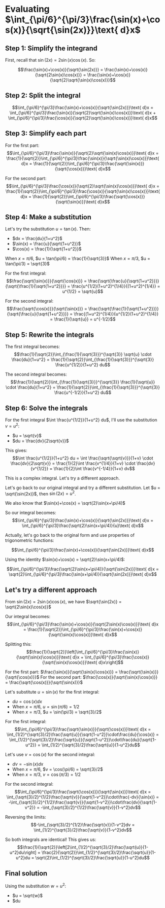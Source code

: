 # Evaluating $\int_{\pi/6}^{\pi/3}\frac{\sin(x)+\cos(x)}{\sqrt{\sin(2x)}}\text{ d}x$

## Step 1: Simplify the integrand
First, recall that $\sin(2x) = 2\sin(x)\cos(x)$. So:

$$\frac{\sin(x)+\cos(x)}{\sqrt{\sin(2x)}} = \frac{\sin(x)+\cos(x)}{\sqrt{2\sin(x)\cos(x)}} = \frac{\sin(x)+\cos(x)}{\sqrt{2}\sqrt{\sin(x)\cos(x)}}$$

## Step 2: Split the integral
$$\int_{\pi/6}^{\pi/3}\frac{\sin(x)+\cos(x)}{\sqrt{\sin(2x)}}\text{ d}x = \int_{\pi/6}^{\pi/3}\frac{\sin(x)}{\sqrt{2}\sqrt{\sin(x)\cos(x)}}\text{ d}x + \int_{\pi/6}^{\pi/3}\frac{\cos(x)}{\sqrt{2}\sqrt{\sin(x)\cos(x)}}\text{ d}x$$

## Step 3: Simplify each part
For the first part:
$$\int_{\pi/6}^{\pi/3}\frac{\sin(x)}{\sqrt{2}\sqrt{\sin(x)\cos(x)}}\text{ d}x = \frac{1}{\sqrt{2}}\int_{\pi/6}^{\pi/3}\frac{\sin(x)}{\sqrt{\sin(x)\cos(x)}}\text{ d}x = \frac{1}{\sqrt{2}}\int_{\pi/6}^{\pi/3}\frac{\sqrt{\sin(x)}}{\sqrt{\cos(x)}}\text{ d}x$$

For the second part:
$$\int_{\pi/6}^{\pi/3}\frac{\cos(x)}{\sqrt{2}\sqrt{\sin(x)\cos(x)}}\text{ d}x = \frac{1}{\sqrt{2}}\int_{\pi/6}^{\pi/3}\frac{\cos(x)}{\sqrt{\sin(x)\cos(x)}}\text{ d}x = \frac{1}{\sqrt{2}}\int_{\pi/6}^{\pi/3}\frac{\sqrt{\cos(x)}}{\sqrt{\sin(x)}}\text{ d}x$$

## Step 4: Make a substitution
Let's try the substitution $u = \tan(x)$. Then:
- $dx = \frac{du}{1+u^2}$
- $\sin(x) = \frac{u}{\sqrt{1+u^2}}$
- $\cos(x) = \frac{1}{\sqrt{1+u^2}}$

When $x = \pi/6$, $u = \tan(\pi/6) = \frac{1}{\sqrt{3}}$
When $x = \pi/3$, $u = \tan(\pi/3) = \sqrt{3}$

For the first integral:
$$\frac{\sqrt{\sin(x)}}{\sqrt{\cos(x)}} = \frac{\sqrt{\frac{u}{\sqrt{1+u^2}}}}{\sqrt{\frac{1}{\sqrt{1+u^2}}}} = \frac{u^{1/2}(1+u^2)^{1/4}}{(1+u^2)^{1/4}} = u^{1/2} = \sqrt{u}$$

For the second integral:
$$\frac{\sqrt{\cos(x)}}{\sqrt{\sin(x)}} = \frac{\sqrt{\frac{1}{\sqrt{1+u^2}}}}{\sqrt{\frac{u}{\sqrt{1+u^2}}}} = \frac{(1+u^2)^{1/4}}{u^{1/2}(1+u^2)^{1/4}} = \frac{1}{\sqrt{u}} = u^{-1/2}$$

## Step 5: Rewrite the integrals
The first integral becomes:
$$\frac{1}{\sqrt{2}}\int_{\frac{1}{\sqrt{3}}}^{\sqrt{3}} \sqrt{u} \cdot \frac{du}{1+u^2} = \frac{1}{\sqrt{2}}\int_{\frac{1}{\sqrt{3}}}^{\sqrt{3}} \frac{u^{1/2}}{1+u^2} du$$

The second integral becomes:
$$\frac{1}{\sqrt{2}}\int_{\frac{1}{\sqrt{3}}}^{\sqrt{3}} \frac{1}{\sqrt{u}} \cdot \frac{du}{1+u^2} = \frac{1}{\sqrt{2}}\int_{\frac{1}{\sqrt{3}}}^{\sqrt{3}} \frac{u^{-1/2}}{1+u^2} du$$

## Step 6: Solve the integrals
For the first integral $\int \frac{u^{1/2}}{1+u^2} du$, I'll use the substitution $v = u^2$:
- $u = \sqrt{v}$
- $du = \frac{dv}{2\sqrt{v}}$

This gives:
$$\int \frac{u^{1/2}}{1+u^2} du = \int \frac{\sqrt{\sqrt{v}}}{1+v} \cdot \frac{dv}{2\sqrt{v}} = \frac{1}{2}\int \frac{v^{1/4}}{1+v} \cdot \frac{dv}{v^{1/2}} = \frac{1}{2}\int \frac{v^{-1/4}}{1+v} dv$$

This is a complex integral. Let's try a different approach.

Let's go back to our original integral and try a different substitution. Let $u = \sqrt{\sin(2x)}$, then $\sin(2x) = u^2$. 

We also know that $\sin(x)+\cos(x) = \sqrt{2}\sin(x+\pi/4)$

So our integral becomes:
$$\int_{\pi/6}^{\pi/3}\frac{\sin(x)+\cos(x)}{\sqrt{\sin(2x)}}\text{ d}x = \int_{\pi/6}^{\pi/3}\frac{\sqrt{2}\sin(x+\pi/4)}{u}\text{ d}x$$

Actually, let's go back to the original form and use properties of trigonometric functions:

$$\int_{\pi/6}^{\pi/3}\frac{\sin(x)+\cos(x)}{\sqrt{\sin(2x)}}\text{ d}x$$

Using the identity $\sin(x)+\cos(x) = \sqrt{2}\sin(x+\pi/4)$:

$$\int_{\pi/6}^{\pi/3}\frac{\sqrt{2}\sin(x+\pi/4)}{\sqrt{\sin(2x)}}\text{ d}x = \sqrt{2}\int_{\pi/6}^{\pi/3}\frac{\sin(x+\pi/4)}{\sqrt{\sin(2x)}}\text{ d}x$$

## Let's try a different approach
From $\sin(2x) = 2\sin(x)\cos(x)$, we have $\sqrt{\sin(2x)} = \sqrt{2\sin(x)\cos(x)}$

Our integral becomes:
$$\int_{\pi/6}^{\pi/3}\frac{\sin(x)+\cos(x)}{\sqrt{2\sin(x)\cos(x)}}\text{ d}x = \frac{1}{\sqrt{2}}\int_{\pi/6}^{\pi/3}\frac{\sin(x)+\cos(x)}{\sqrt{\sin(x)\cos(x)}}\text{ d}x$$

Splitting this:
$$\frac{1}{\sqrt{2}}\left[\int_{\pi/6}^{\pi/3}\frac{\sin(x)}{\sqrt{\sin(x)\cos(x)}}\text{ d}x + \int_{\pi/6}^{\pi/3}\frac{\cos(x)}{\sqrt{\sin(x)\cos(x)}}\text{ d}x\right]$$

For the first part: $\frac{\sin(x)}{\sqrt{\sin(x)\cos(x)}} = \frac{\sqrt{\sin(x)}}{\sqrt{\cos(x)}}$
For the second part: $\frac{\cos(x)}{\sqrt{\sin(x)\cos(x)}} = \frac{\sqrt{\cos(x)}}{\sqrt{\sin(x)}}$

Let's substitute $u = \sin(x)$ for the first integral:
- $du = \cos(x)dx$
- When $x = \pi/6$, $u = \sin(\pi/6) = 1/2$
- When $x = \pi/3$, $u = \sin(\pi/3) = \sqrt{3}/2$

For the first integral:
$$\int_{\pi/6}^{\pi/3}\frac{\sqrt{\sin(x)}}{\sqrt{\cos(x)}}\text{ d}x = \int_{1/2}^{\sqrt{3}/2}\frac{\sqrt{u}}{\sqrt{1-u^2}}\cdot\frac{du}{\cos(x)} = \int_{1/2}^{\sqrt{3}/2}\frac{\sqrt{u}}{\sqrt{1-u^2}}\cdot\frac{du}{\sqrt{1-u^2}} = \int_{1/2}^{\sqrt{3}/2}\frac{\sqrt{u}}{1-u^2}du$$

Let's use $v = \cos(x)$ for the second integral:
- $dv = -\sin(x)dx$
- When $x = \pi/6$, $v = \cos(\pi/6) = \sqrt{3}/2$
- When $x = \pi/3$, $v = \cos(\pi/3) = 1/2$

For the second integral:
$$\int_{\pi/6}^{\pi/3}\frac{\sqrt{\cos(x)}}{\sqrt{\sin(x)}}\text{ d}x = \int_{\sqrt{3}/2}^{1/2}\frac{\sqrt{v}}{\sqrt{1-v^2}}\cdot\frac{-dv}{\sin(x)} = -\int_{\sqrt{3}/2}^{1/2}\frac{\sqrt{v}}{\sqrt{1-v^2}}\cdot\frac{dv}{\sqrt{1-v^2}} = -\int_{\sqrt{3}/2}^{1/2}\frac{\sqrt{v}}{1-v^2}dv$$

Reversing the limits:
$$-\int_{\sqrt{3}/2}^{1/2}\frac{\sqrt{v}}{1-v^2}dv = \int_{1/2}^{\sqrt{3}/2}\frac{\sqrt{v}}{1-v^2}dv$$

So both integrals are identical! This gives us:
$$\frac{1}{\sqrt{2}}\left[2\int_{1/2}^{\sqrt{3}/2}\frac{\sqrt{u}}{1-u^2}du\right] = \frac{2}{\sqrt{2}}\int_{1/2}^{\sqrt{3}/2}\frac{\sqrt{u}}{1-u^2}du = \sqrt{2}\int_{1/2}^{\sqrt{3}/2}\frac{\sqrt{u}}{1-u^2}du$$

## Final solution
Using the substitution $w = u^2$:
- $u = \sqrt{w}$
- $du